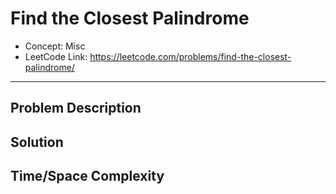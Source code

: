 # Find the Closest Palindrome

- Concept: Misc
- LeetCode Link: https://leetcode.com/problems/find-the-closest-palindrome/

---

## Problem Description

## Solution

## Time/Space Complexity

